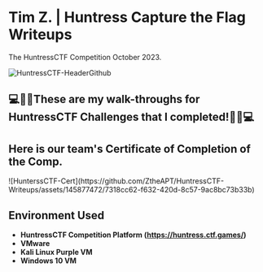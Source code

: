 <h1>Tim Z. | Huntress Capture the Flag Writeups  </h1>
The HuntressCTF Competition October 2023.

![HuntressCTF-HeaderGithub](https://github.com/ZtheAPT/HuntressCTF-Writeups/assets/145877472/c09d6549-7308-4bf5-95fc-eadc1af0a00f)




<h2>💻🕵️‍♂️These are my walk-throughs for HuntressCTF Challenges that I completed!🕵️‍♂️💻</h2>

<h2> Here is our team's Certificate of Completion of the Comp.</h2>
![HunterssCTF-Cert](https://github.com/ZtheAPT/HuntressCTF-Writeups/assets/145877472/7318cc62-f632-420d-8c57-9ac8bc73b33b) 



<h2>Environment Used</h2>

- <b>HuntressCTF Competition Platform (https://huntress.ctf.games/) </b>
- <b>VMware</b>
- <b>Kali Linux Purple VM</b>
- <b>Windows 10 VM</b>





